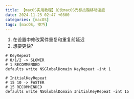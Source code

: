 ```yaml
---
title: 【macOS实用教程】加快macOS光标按键移动速度
date: 2024-11-25 02:47 +0800
categories: [macOS]
tags: [macOS, 技巧]
---
```


1. 在设置中修改案件重复和重复前延迟
2. 想要更快?

```shell
# KeyRepeat
# 0/1/2 -> SLOWER
# 1 RECOMMENDED
defaults write NSGlobalDomain KeyRepeat -int 1

# InitialKeyRepeat
# 15 10 -> FASTER
# 15 RECOMMENDED
defaults write NSGlobalDomain InitialKeyRepeat -int 15
```


